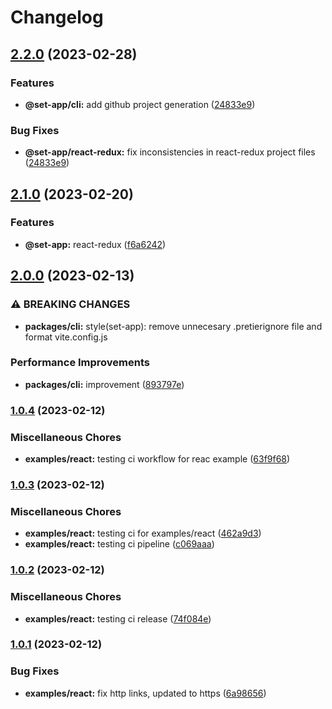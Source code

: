 # Changelog

## [2.2.0](https://www.github.com/Frankeo/set-app/compare/react-v2.1.0...react-v2.2.0) (2023-02-28)

### Features

- **@set-app/cli:** add github project generation ([24833e9](https://www.github.com/Frankeo/set-app/commit/24833e9927cef0a2c1cfa3992fd0e72763e314a7))

### Bug Fixes

- **@set-app/react-redux:** fix inconsistencies in react-redux project files ([24833e9](https://www.github.com/Frankeo/set-app/commit/24833e9927cef0a2c1cfa3992fd0e72763e314a7))

## [2.1.0](https://www.github.com/Frankeo/set-app/compare/react-v2.0.0...react-v2.1.0) (2023-02-20)

### Features

- **@set-app:** react-redux ([f6a6242](https://www.github.com/Frankeo/set-app/commit/f6a6242ba7a5006807994bbf798b6e51561ac4c7))

## [2.0.0](https://www.github.com/Frankeo/set-app/compare/react-v1.0.4...react-v2.0.0) (2023-02-13)

### ⚠ BREAKING CHANGES

- **packages/cli:** style(set-app): remove unnecesary .pretierignore file and format vite.config.js

### Performance Improvements

- **packages/cli:** improvement ([893797e](https://www.github.com/Frankeo/set-app/commit/893797ef8d925334fc062a046d0dd19fadfd6d7b))

### [1.0.4](https://www.github.com/Frankeo/set-app/compare/react-v1.0.3...react-v1.0.4) (2023-02-12)

### Miscellaneous Chores

- **examples/react:** testing ci workflow for reac example ([63f9f68](https://www.github.com/Frankeo/set-app/commit/63f9f682f60dcae24276d98b7d1ae66071c8262c))

### [1.0.3](https://www.github.com/Frankeo/set-app/compare/react-v1.0.2...react-v1.0.3) (2023-02-12)

### Miscellaneous Chores

- **examples/react:** testing ci for examples/react ([462a9d3](https://www.github.com/Frankeo/set-app/commit/462a9d32a7bbcc2f265f2ac3d71019827fcff506))
- **examples/react:** testing ci pipeline ([c069aaa](https://www.github.com/Frankeo/set-app/commit/c069aaae295587f11f7f8a2b43b255809238198b))

### [1.0.2](https://www.github.com/Frankeo/set-app/compare/react-v1.0.1...react-v1.0.2) (2023-02-12)

### Miscellaneous Chores

- **examples/react:** testing ci release ([74f084e](https://www.github.com/Frankeo/set-app/commit/74f084e904495650db51e5d408983ec81b4a472e))

### [1.0.1](https://www.github.com/Frankeo/set-app/compare/react-v1.0.0...react-v1.0.1) (2023-02-12)

### Bug Fixes

- **examples/react:** fix http links, updated to https ([6a98656](https://www.github.com/Frankeo/set-app/commit/6a986560ac9a8de6e1845d6482a4f8bf556a570a))
